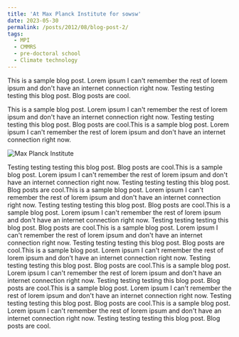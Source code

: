 ```yaml
---
title: 'At Max Planck Institute for sowsw'
date: 2023-05-30
permalink: /posts/2012/08/blog-post-2/
tags:
  - MPI
  - CMMRS
  - pre-doctoral school
  - Climate technology
---
```


This is a sample blog post. Lorem ipsum I can't remember the rest of lorem ipsum and don't have an internet connection right now. Testing testing testing this blog post. Blog posts are cool.

This is a sample blog post. Lorem ipsum I can't remember the rest of lorem ipsum and don't have an internet connection right now. Testing testing testing this blog post. Blog posts are cool.This is a sample blog post. Lorem ipsum I can't remember the rest of lorem ipsum and don't have an internet connection right now. 



![Max Planck Institute](mpi.jpeg)



Testing testing testing this blog post. Blog posts are cool.This is a sample blog post. Lorem ipsum I can't remember the rest of lorem ipsum and don't have an internet connection right now. Testing testing testing this blog post. Blog posts are cool.This is a sample blog post. Lorem ipsum I can't remember the rest of lorem ipsum and don't have an internet connection right now. Testing testing testing this blog post. Blog posts are cool.This is a sample blog post. Lorem ipsum I can't remember the rest of lorem ipsum and don't have an internet connection right now. Testing testing testing this blog post. Blog posts are cool.This is a sample blog post. Lorem ipsum I can't remember the rest of lorem ipsum and don't have an internet connection right now. Testing testing testing this blog post. Blog posts are cool.This is a sample blog post. Lorem ipsum I can't remember the rest of lorem ipsum and don't have an internet connection right now. Testing testing testing this blog post. Blog posts are cool.This is a sample blog post. Lorem ipsum I can't remember the rest of lorem ipsum and don't have an internet connection right now. Testing testing testing this blog post. Blog posts are cool.This is a sample blog post. Lorem ipsum I can't remember the rest of lorem ipsum and don't have an internet connection right now. Testing testing testing this blog post. Blog posts are cool.This is a sample blog post. Lorem ipsum I can't remember the rest of lorem ipsum and don't have an internet connection right now. Testing testing testing this blog post. Blog posts are cool.